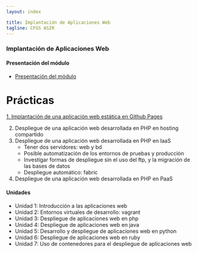 ```yaml
---
layout: index

title: Implantación de Aplicaciones Web
tagline: CFGS ASIR
---
```


### Implantación de Aplicaciones Web

#### Presentación del módulo

* [Presentación del módulo](presentacion)


# Prácticas

[1. Implantación de una aplicación web estática en Github Pages](estatica)

2. Despliegue de una aplicación web desarrollada en PHP en hosting compartido
3. Despliegue de una aplicación web desarrollada en PHP en IaaS
	* Tener dos servidores: web y bd
	* Posible automatización de los entornos de pruebas y producción
	* Investigar formas de despliegue sin el uso del ftp, y la migración de las bases de datos
	* Despliegue automático: fabric
4. Despliegue de una aplicación web desarrollada en PHP en PaaS

#### Unidades

* Unidad 1: Introducción a las aplicaciones web
* Unidad 2: Entornos virtuales de desarrollo: vagrant
* Unidad 3: Despliegue de aplicaciones web en php
* Unidad 4: Despliegue de aplicaciones web en java
* Unidad 5: Desarrollo y despliegue de aplicaciones web en python
* Unidad 6: Despliegue de aplicaciones web en ruby
* Unidad 7: Uso de contenedores para el despliegue de aplicaciones web
